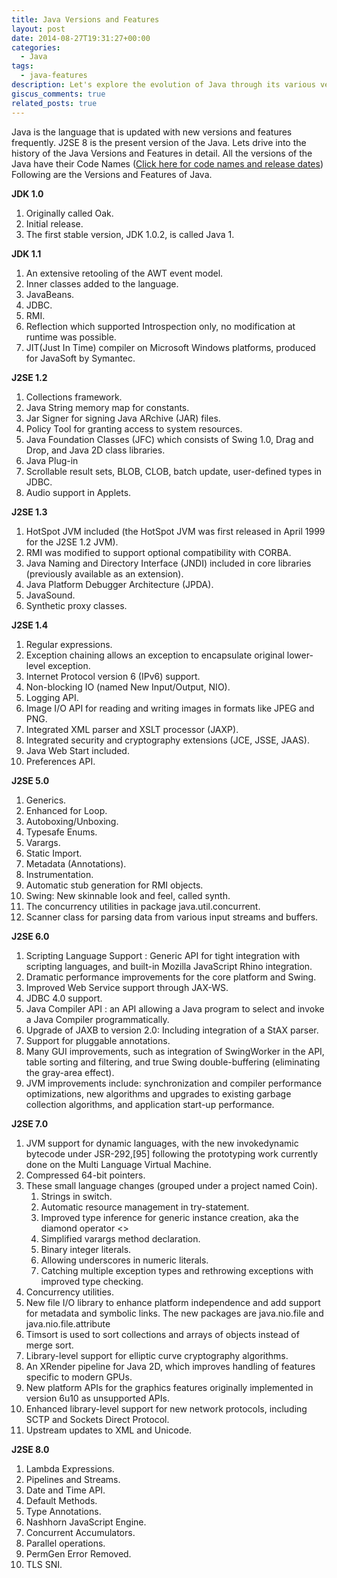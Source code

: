 ```yaml
---
title: Java Versions and Features
layout: post
date: 2014-08-27T19:31:27+00:00
categories:
  - Java
tags:
  - java-features
description: Let's explore the evolution of Java through its various versions and features. From the foundational JDK 1.0 to the cutting-edge enhancements of J2SE 8.0, this comprehensive guide provides insights into the pivotal developments in Java's history.
giscus_comments: true
related_posts: true
---
```

Java is the language that is updated with new versions and features frequently. J2SE 8 is the present version of the Java. Lets drive into the history of the Java Versions and Features in detail. All the versions of the Java have their Code Names ([Click here for code names and release dates][1]) Following are the Versions and Features of Java.

**JDK 1.0**

  1. Originally called Oak.
  2. Initial release.
  3. The first stable version, JDK 1.0.2, is called Java 1.

**JDK 1.1**

  1. An extensive retooling of the AWT event model.
  2. Inner classes added to the language.
  3. JavaBeans.
  4. JDBC.
  5. RMI.
  6. Reflection which supported Introspection only, no modification at runtime was possible.
  7. JIT(Just In Time) compiler on Microsoft Windows platforms, produced for JavaSoft by Symantec.

**J2SE 1.2**

  1. Collections framework.
  2. Java String memory map for constants.
  3. Jar Signer for signing Java ARchive (JAR) files.
  4. Policy Tool for granting access to system resources.
  5. Java Foundation Classes (JFC) which consists of Swing 1.0, Drag and Drop, and Java 2D class libraries.
  6. Java Plug-in
  7. Scrollable result sets, BLOB, CLOB, batch update, user-defined types in JDBC.
  8. Audio support in Applets.

**J2SE 1.3**

  1. HotSpot JVM included (the HotSpot JVM was first released in April 1999 for the J2SE 1.2 JVM).
  2. RMI was modified to support optional compatibility with CORBA.
  3. Java Naming and Directory Interface (JNDI) included in core libraries (previously available as an extension).
  4. Java Platform Debugger Architecture (JPDA).
  5. JavaSound.
  6. Synthetic proxy classes.

**J2SE 1.4**

  1. Regular expressions.
  2. Exception chaining allows an exception to encapsulate original lower-level exception.
  3. Internet Protocol version 6 (IPv6) support.
  4. Non-blocking IO (named New Input/Output, NIO).
  5. Logging API.
  6. Image I/O API for reading and writing images in formats like JPEG and PNG.
  7. Integrated XML parser and XSLT processor (JAXP).
  8. Integrated security and cryptography extensions (JCE, JSSE, JAAS).
  9. Java Web Start included.
 10. Preferences API.

**J2SE 5.0**

  1. Generics.
  2. Enhanced for Loop.
  3. Autoboxing/Unboxing.
  4. Typesafe Enums.
  5. Varargs.
  6. Static Import.
  7. Metadata (Annotations).
  8. Instrumentation.
  9. Automatic stub generation for RMI objects.
 10. Swing: New skinnable look and feel, called synth.
 11. The concurrency utilities in package java.util.concurrent.
 12. Scanner class for parsing data from various input streams and buffers.

**J2SE 6.0**

  1. Scripting Language Support : Generic API for tight integration with scripting languages, and built-in Mozilla JavaScript Rhino integration.
  2. Dramatic performance improvements for the core platform and Swing.
  3. Improved Web Service support through JAX-WS.
  4. JDBC 4.0 support.
  5. Java Compiler API : an API allowing a Java program to select and invoke a Java Compiler programmatically.
  6. Upgrade of JAXB to version 2.0: Including integration of a StAX parser.
  7. Support for pluggable annotations.
  8. Many GUI improvements, such as integration of SwingWorker in the API, table sorting and filtering, and true Swing double-buffering (eliminating the gray-area effect).
  9. JVM improvements include: synchronization and compiler performance optimizations, new algorithms and upgrades to existing garbage collection algorithms, and application start-up performance.

**J2SE 7.0**

  1. JVM support for dynamic languages, with the new invokedynamic bytecode under JSR-292,[95] following the prototyping work currently done on the Multi Language Virtual Machine.
  2. Compressed 64-bit pointers.
  3. These small language changes (grouped under a project named Coin). 
      1. Strings in switch.
      2. Automatic resource management in try-statement.
      3. Improved type inference for generic instance creation, aka the diamond operator <>
      4. Simplified varargs method declaration.
      5. Binary integer literals.
      6. Allowing underscores in numeric literals.
      7. Catching multiple exception types and rethrowing exceptions with improved type checking.
  4.  Concurrency utilities.
  5. New file I/O library to enhance platform independence and add support for metadata and symbolic links. The new packages are java.nio.file and java.nio.file.attribute
  6. Timsort is used to sort collections and arrays of objects instead of merge sort.
  7. Library-level support for elliptic curve cryptography algorithms.
  8. An XRender pipeline for Java 2D, which improves handling of features specific to modern GPUs.
  9. New platform APIs for the graphics features originally implemented in version 6u10 as unsupported APIs.
 10. Enhanced library-level support for new network protocols, including SCTP and Sockets Direct Protocol.
 11. Upstream updates to XML and Unicode.

**J2SE 8.0**

  1. Lambda Expressions.
  2. Pipelines and Streams.
  3. Date and Time API.
  4. Default Methods.
  5. Type Annotations.
  6. Nashhorn JavaScript Engine.
  7. Concurrent Accumulators.
  8. Parallel operations.
  9. PermGen Error Removed.
 10. TLS SNI.

 [1]: http://javaindetail.com/2014/08/26/java-code-names/ "Java Code Names"